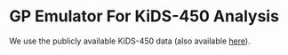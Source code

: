 # GP Emulator For KiDS-450 Analysis 

We use the publicly available KiDS-450 data (also available <a href="http://kids.strw.leidenuniv.nl/sciencedata.php">here</a>). 
